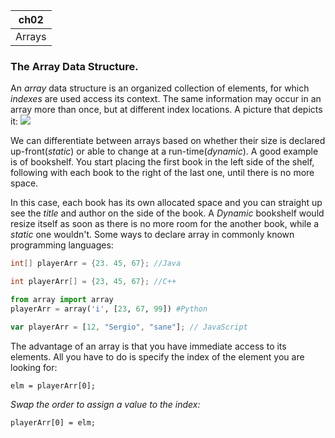 |ch02|
|----|
|Arrays|

### The Array Data Structure.

An *array* data structure is an organized collection of elements, for which *indexes* are used access its context. The same information may occur in an array more than once, but at different index locations. A picture that depicts it:
 ![](https://tinyurl.com/ybonfr4v)
 
 We can differentiate between arrays based on whether their size is declared up-front(_static_) or able to change at a run-time(_dynamic_). A good example is of bookshelf. You start placing the first book in the left side of the shelf, following with each book to the right of the last one, until there is no more space.
 
 In this case, each book has its own allocated space and you can straight up see the _title_ and author on the side of the book. A _Dynamic_ bookshelf would resize itself as soon as there is no more room for the another book, while a _static_ one wouldn't. Some ways to declare array in commonly known programming languages:

 ```Java
 int[] playerArr = {23. 45, 67}; //Java
 ```
 ```c++
 int playerArr[] = {23, 45, 67}; //C++
 ```
 ```python 
 from array import array
 playerArr = array('i', [23, 67, 99]) #Python
 ```
 ```javascript
 var playerArr = [12, "Sergio", "sane"]; // JavaScript
```
The advantage of an array is that you have immediate access to its elements. All you have to do is specify the index of the element you are looking for:
```
elm = playerArr[0];
```
*Swap the order to assign a value to the index:*
```
playerArr[0] = elm;
```
